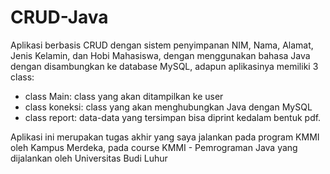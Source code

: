 # CRUD-Java

Aplikasi berbasis CRUD dengan sistem penyimpanan NIM, Nama, Alamat, Jenis Kelamin, dan Hobi Mahasiswa, dengan menggunakan bahasa Java dengan
disambungkan ke database MySQL, adapun aplikasinya memiliki 3 class:

- class Main: class yang akan ditampilkan ke user
- class koneksi: class yang akan menghubungkan Java dengan MySQL
- class report: data-data yang tersimpan bisa diprint kedalam bentuk pdf.

Aplikasi ini merupakan tugas akhir yang saya jalankan pada program KMMI oleh Kampus Merdeka, pada course KMMI - Pemrograman Java yang dijalankan
oleh Universitas Budi Luhur
